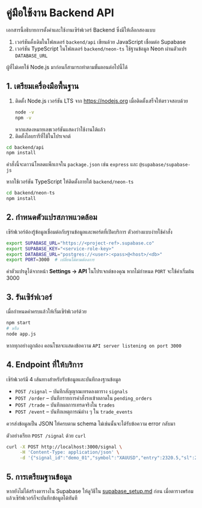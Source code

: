# คู่มือใช้งาน Backend API

เอกสารนี้อธิบายการตั้งค่าและใช้งานเซิร์ฟเวอร์ Backend ซึ่งมีให้เลือกสองแบบ

1. เวอร์ชันดั้งเดิมในโฟลเดอร์ `backend/api` เขียนด้วย JavaScript เชื่อมต่อ Supabase
2. เวอร์ชัน TypeScript ในโฟลเดอร์ `backend/neon-ts` ใช้ฐานข้อมูล Neon ผ่านตัวแปร `DATABASE_URL`

ผู้ที่ไม่เคยใช้ Node.js มาก่อนก็สามารถทำตามขั้นตอนต่อไปนี้ได้

## 1. เตรียมเครื่องมือพื้นฐาน

1. ติดตั้ง Node.js เวอร์ชัน LTS จาก <https://nodejs.org>
   เมื่อติดตั้งเสร็จให้ตรวจสอบด้วย
   ```bash
   node -v
   npm -v
   ```
   หากแสดงหมายเลขเวอร์ชันแสดงว่าใช้งานได้แล้ว
2. ติดตั้งไลบรารีที่ใช้ในโปรเจกต์
  ```bash
  cd backend/api
  npm install
  ```
  คำสั่งนี้จะดาวน์โหลดแพ็กเกจใน `package.json` เช่น `express` และ `@supabase/supabase-js`

  หากใช้เวอร์ชัน TypeScript ให้ติดตั้งภายใต้ `backend/neon-ts`

  ```bash
  cd backend/neon-ts
  npm install
  ```

## 2. กำหนดตัวแปรสภาพแวดล้อม

เซิร์ฟเวอร์ต้องรู้ข้อมูลเชื่อมต่อกับฐานข้อมูลและพอร์ตที่เปิดบริการ ตัวอย่างแบบง่ายใช้คำสั่ง

```bash
export SUPABASE_URL="https://<project-ref>.supabase.co"
export SUPABASE_KEY="<service-role-key>"
export DATABASE_URL="postgres://<user>:<pass>@<host>/<db>"
export PORT=3000  # เปลี่ยนได้ตามต้องการ
```

ค่าตัวแปรดูได้จากหน้า **Settings → API** ในโปรเจกต์ของคุณ หากไม่กำหนด `PORT` จะใช้ค่าเริ่มต้น 3000
## 3. รันเซิร์ฟเวอร์

เมื่อกำหนดค่าครบแล้วให้เริ่มเซิร์ฟเวอร์ด้วย

```bash
npm start
# หรือ
node app.js
```

หากทุกอย่างถูกต้อง คอนโซลจะแสดงข้อความ `API server listening on port 3000`

## 4. Endpoint ที่ให้บริการ

เซิร์ฟเวอร์มี 4 เส้นทางสำหรับรับข้อมูลและบันทึกลงฐานข้อมูล

- `POST /signal` – บันทึกสัญญาณเทรดลงตาราง `signals`
- `POST /order` – บันทึกรายการคำสั่งรอเข้าตลาดใน `pending_orders`
- `POST /trade` – บันทึกผลการเทรดจริงใน `trades`
- `POST /event` – บันทึกเหตุการณ์ต่าง ๆ ใน `trade_events`

ควรส่งข้อมูลเป็น JSON ให้ครบตาม schema ไม่เช่นนั้นจะได้รับข้อความ error กลับมา

ตัวอย่างเรียก `POST /signal` ด้วย `curl`

```bash
curl -X POST http://localhost:3000/signal \
     -H 'Content-Type: application/json' \
     -d '{"signal_id":"demo_01","symbol":"XAUUSD","entry":2320.5,"sl":2315,"tp":2335,"type":"buy_limit","confidence":80}'
```

## 5. การเตรียมฐานข้อมูล

หากยังไม่ได้สร้างตารางใน Supabase ให้ดูวิธีใน [supabase_setup.md](supabase_setup.md) ก่อน เมื่อตารางพร้อมแล้วเซิร์ฟเวอร์ก็จะบันทึกข้อมูลได้ทันที
